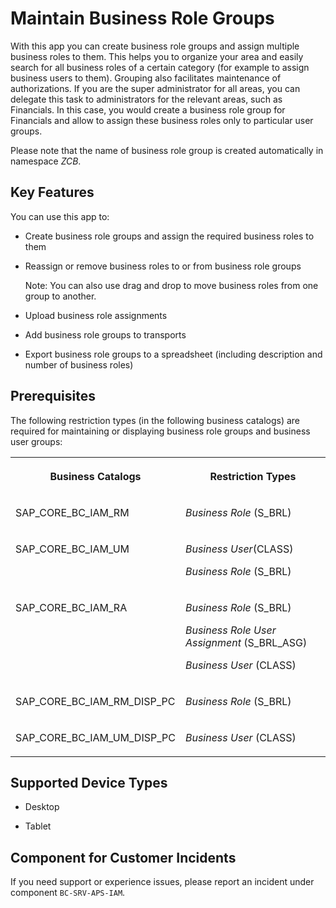 <!-- loio72b48dea7743487c952fa13fbdb6d23c -->

# Maintain Business Role Groups



With this app you can create business role groups and assign multiple business roles to them. This helps you to organize your area and easily search for all business roles of a certain category \(for example to assign business users to them\). Grouping also facilitates maintenance of authorizations. If you are the super administrator for all areas, you can delegate this task to administrators for the relevant areas, such as Financials. In this case, you would create a business role group for Financials and allow to assign these business roles only to particular user groups.

Please note that the name of business role group is created automatically in namespace *ZCB*.



## Key Features

You can use this app to:



-   Create business role groups and assign the required business roles to them

-   Reassign or remove business roles to or from business role groups

    Note: You can also use drag and drop to move business roles from one group to another.

-   Upload business role assignments

-   Add business role groups to transports

-   Export business role groups to a spreadsheet \(including description and number of business roles\)




<a name="loio72b48dea7743487c952fa13fbdb6d23c__section_a5z_k4w_nvb"/>

## Prerequisites

The following restriction types \(in the following business catalogs\) are required for maintaining or displaying business role groups and business user groups:


<table>
<tr>
<th valign="top">

Business Catalogs

</th>
<th valign="top">

Restriction Types

</th>
</tr>
<tr>
<td valign="top">

SAP\_CORE\_BC\_IAM\_RM

</td>
<td valign="top">

*Business Role* \(S\_BRL\)

</td>
</tr>
<tr>
<td valign="top">

SAP\_CORE\_BC\_IAM\_UM

</td>
<td valign="top">

*Business User*\(CLASS\)

*Business Role* \(S\_BRL\)

</td>
</tr>
<tr>
<td valign="top">

SAP\_CORE\_BC\_IAM\_RA

</td>
<td valign="top">

*Business Role* \(S\_BRL\)

*Business Role User Assignment* \(S\_BRL\_ASG\)

*Business User* \(CLASS\)

</td>
</tr>
<tr>
<td valign="top">

SAP\_CORE\_BC\_IAM\_RM\_DISP\_PC

</td>
<td valign="top">

*Business Role* \(S\_BRL\)

</td>
</tr>
<tr>
<td valign="top">

SAP\_CORE\_BC\_IAM\_UM\_DISP\_PC

</td>
<td valign="top">

*Business User* \(CLASS\)

</td>
</tr>
</table>



<a name="loio72b48dea7743487c952fa13fbdb6d23c__supported_devices"/>

## Supported Device Types

-   Desktop

-   Tablet




<a name="loio72b48dea7743487c952fa13fbdb6d23c__customer_component"/>

## Component for Customer Incidents

If you need support or experience issues, please report an incident under component `BC-SRV-APS-IAM`.

